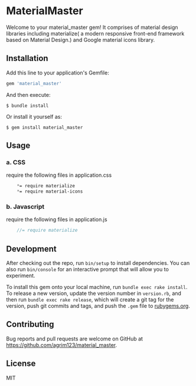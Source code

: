 # MaterialMaster

Welcome to your material_master gem! It comprises of material design libraries including materialize( a modern responsive front-end framework based on Material Design.) and Google material icons library. 

## Installation

Add this line to your application's Gemfile:

```ruby
gem 'material_master'
```

And then execute:

    $ bundle install

Or install it yourself as:

    $ gem install material_master

## Usage
### a. CSS

require the following files in application.css

```scss
	*= require materialize
	*= require material-icons
```
### b. Javascript
 require the following files in application.js

```js
	//= require materialize
```

## Development

After checking out the repo, run `bin/setup` to install dependencies. You can also run `bin/console` for an interactive prompt that will allow you to experiment.

To install this gem onto your local machine, run `bundle exec rake install`. To release a new version, update the version number in `version.rb`, and then run `bundle exec rake release`, which will create a git tag for the version, push git commits and tags, and push the `.gem` file to [rubygems.org](https://rubygems.org).

## Contributing

Bug reports and pull requests are welcome on GitHub at https://github.com/agrim123/material_master.

## License

MIT

